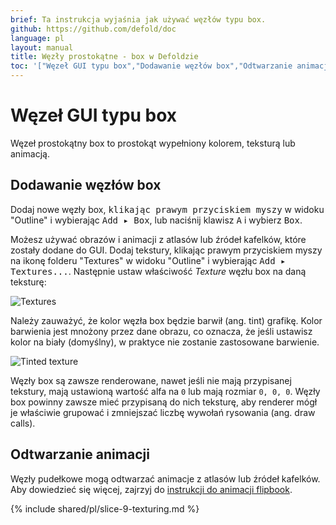 ```yaml
---
brief: Ta instrukcja wyjaśnia jak używać węzłów typu box.
github: https://github.com/defold/doc
language: pl
layout: manual
title: Węzły prostokątne - box w Defoldzie
toc: '["Węzeł GUI typu box","Dodawanie węzłów box","Odtwarzanie animacji"]'
---
```


# Węzeł GUI typu box

Węzeł prostokątny box to prostokąt wypełniony kolorem, teksturą lub animacją.

## Dodawanie węzłów box

Dodaj nowe węzły box, <kbd>klikając prawym przyciskiem myszy</kbd> w widoku "Outline" i wybierając <kbd>Add ▸ Box</kbd>, lub naciśnij klawisz <kbd>A</kbd> i wybierz <kbd>Box</kbd>.

Możesz używać obrazów i animacji z atlasów lub źródeł kafelków, które zostały dodane do GUI. Dodaj tekstury, klikając prawym przyciskiem myszy na ikonę folderu "Textures" w widoku "Outline" i wybierając <kbd>Add ▸ Textures...</kbd>. Następnie ustaw właściwość *Texture* węzłu box na daną teksturę:

![Textures](/manuals/images/gui-box/create.png)

Należy zauważyć, że kolor węzła box będzie barwił (ang. tint) grafikę. Kolor barwienia jest mnożony przez dane obrazu, co oznacza, że jeśli ustawisz kolor na biały (domyślny), w praktyce nie zostanie zastosowane barwienie.

![Tinted texture](/manuals/images/gui-box/tinted.png)

Węzły box są zawsze renderowane, nawet jeśli nie mają przypisanej tekstury, mają ustawioną wartość alfa na `0` lub mają rozmiar `0, 0, 0`. Węzły box powinny zawsze mieć przypisaną do nich teksturę, aby renderer mógł je właściwie grupować i zmniejszać liczbę wywołań rysowania (ang. draw calls).

## Odtwarzanie animacji

Węzły pudełkowe mogą odtwarzać animacje z atlasów lub źródeł kafelków. Aby dowiedzieć się więcej, zajrzyj do [instrukcji do animacji flipbook](/pl/manuals/flipbook-animation).

{% include shared/pl/slice-9-texturing.md %}